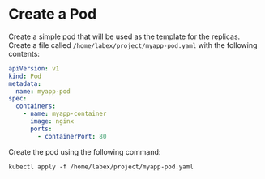 # Create a Pod

Create a simple pod that will be used as the template for the replicas. Create a file called `/home/labex/project/myapp-pod.yaml` with the following contents:

```yaml
apiVersion: v1
kind: Pod
metadata:
  name: myapp-pod
spec:
  containers:
    - name: myapp-container
      image: nginx
      ports:
        - containerPort: 80
```

Create the pod using the following command:

```shell
kubectl apply -f /home/labex/project/myapp-pod.yaml
```
